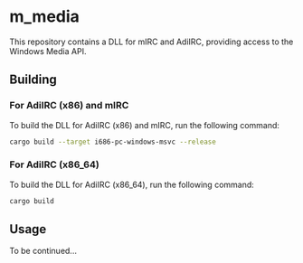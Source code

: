 # m_media

This repository contains a DLL for mIRC and AdiIRC, providing access to the Windows Media API.

## Building

### For AdiIRC (x86) and mIRC
To build the DLL for AdiIRC (x86) and mIRC, run the following command:
```sh
cargo build --target i686-pc-windows-msvc --release
```

### For AdiIRC (x86_64)
To build the DLL for AdiIRC (x86_64), run the following command:
```sh
cargo build
```

## Usage

To be continued...